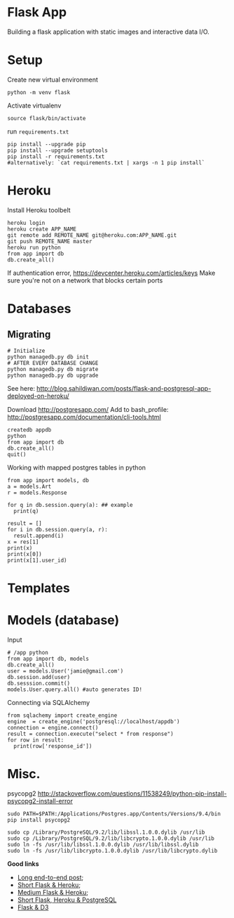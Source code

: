 # Flask App 

Building a flask application with static images and interactive data I/O.

# Setup 
Create new virtual environment
``` 
python -m venv flask
```

Activate virtualenv
```
source flask/bin/activate
```

run `requirements.txt`
```
pip install --upgrade pip
pip install --upgrade setuptools
pip install -r requirements.txt 
#alternatively: `cat requirements.txt | xargs -n 1 pip install`
```
# Heroku
Install Heroku toolbelt
```
heroku login
heroku create APP_NAME
git remote add REMOTE_NAME git@heroku.com:APP_NAME.git
git push REMOTE_NAME master
heroku run python
from app import db
db.create_all()
```
If authentication error, https://devcenter.heroku.com/articles/keys
Make sure you're not on a network that blocks certain ports

# Databases
## Migrating
```
# Initialize
python managedb.py db init
# AFTER EVERY DATABASE CHANGE
python managedb.py db migrate
python managedb.py db upgrade
```
See here: http://blog.sahildiwan.com/posts/flask-and-postgresql-app-deployed-on-heroku/

Download http://postgresapp.com/
Add to bash_profile: http://postgresapp.com/documentation/cli-tools.html
```
createdb appdb
python
from app import db
db.create_all()
quit()
```

Working with mapped postgres tables in python
```
from app import models, db
a = models.Art
r = models.Response

for q in db.session.query(a): ## example
  print(q)
  
result = []
for i in db.session.query(a, r):
  result.append(i)
x = res[1]
print(x)
print(x[0])
print(x[1].user_id)
```


# Templates

# Models (database)

Input
```
# /app python
from app import db, models
db.create_all()
user = models.User('jamie@gmail.com')
db.session.add(user)
db.sesssion.commit()
models.User.query.all() #auto generates ID!
```

Connecting via SQLAlchemy
```
from sqlachemy import create_engine
engine  = create_engine('postgresql://localhost/appdb')
connection = engine.connect()
result = connection.execute("select * from response")
for row in result:
  print(row['response_id'])
```

# Misc.

psycopg2
http://stackoverflow.com/questions/11538249/python-pip-install-psycopg2-install-error
```
sudo PATH=$PATH:/Applications/Postgres.app/Contents/Versions/9.4/bin pip install psycopg2
```
```
sudo cp /Library/PostgreSQL/9.2/lib/libssl.1.0.0.dylib /usr/lib
sudo cp /Library/PostgreSQL/9.2/lib/libcrypto.1.0.0.dylib /usr/lib
sudo ln -fs /usr/lib/libssl.1.0.0.dylib /usr/lib/libssl.dylib
sudo ln -fs /usr/lib/libcrypto.1.0.0.dylib /usr/lib/libcrypto.dylib
```

**Good links**

- [Long end-to-end post](http://blog.miguelgrinberg.com/post/the-flask-mega-tutorial-part-iv-database);
- [Short Flask & Heroku](http://blog.sahildiwan.com/posts/flask-and-postgresql-app-deployed-on-heroku/);
- [Medium Flask & Heroku](https://realpython.com/blog/python/flask-by-example-part-1-project-setup/);
- [Short Flask, Heroku & PostgreSQL](http://blog.y3xz.com/blog/2012/08/16/flask-and-postgresql-on-heroku)
- [Flask & D3](https://github.com/cranmer/flask-d3-hello-world/blob/master/__init__.py)
